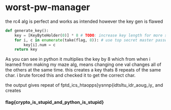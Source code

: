 # worst-pw-manager

the rc4 alg is perfect and works as intended however the key gen is flawed
```python
def generate_key():
    key = [KeyByteHolder(0)] * 8 # TODO: increase key length for more security?
    for i, c in enumerate(take(flag, 8)): # use top secret master password to encrypt all passwords
        key[i].num = c
    return key
```
As you can see in python it multiplies the key by 8 which from when i learned from making my maze alg, means changing one val changes all of the others at the same time. this creates a key thats 8 repeats of the same char. i brute forced this and checked it to get the correct char.

the output gives repeat of 
fptd_ics_htaopps}ysnnp{idtsltu_idr_aoug_iy_ 
and creates

#### flag{crypto_is_stupid_and_python_is_stupid}
